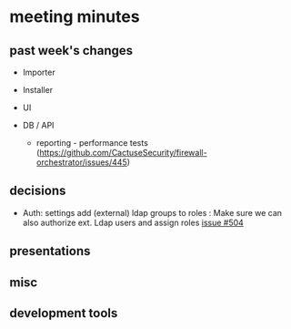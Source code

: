 # meeting minutes

## past week's changes

- Importer 
- Installer
- UI 
- DB / API

  - reporting - performance tests (https://github.com/CactuseSecurity/firewall-orchestrator/issues/445)

## decisions
- Auth: settings add (external) ldap groups to roles : Make sure we can also authorize ext. Ldap users and assign roles [issue #504](issue)

## presentations

## misc

## development tools

